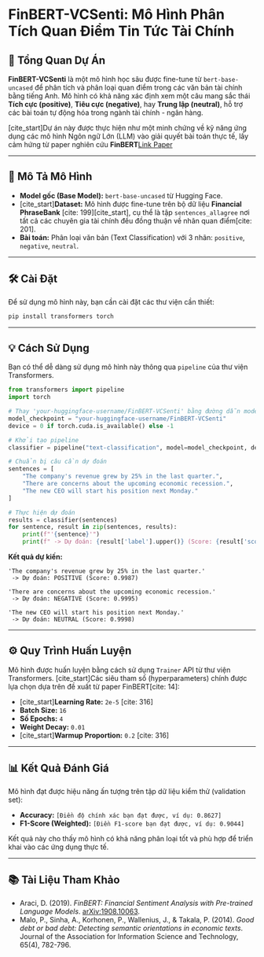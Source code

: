 # FinBERT-VCSenti: Mô Hình Phân Tích Quan Điểm Tin Tức Tài Chính

## 📝 Tổng Quan Dự Án

**FinBERT-VCSenti** là một mô hình học sâu được fine-tune từ `bert-base-uncased` để phân tích và phân loại quan điểm trong các văn bản tài chính bằng tiếng Anh. Mô hình có khả năng xác định xem một câu mang sắc thái **Tích cực (positive)**, **Tiêu cực (negative)**, hay **Trung lập (neutral)**, hỗ trợ các bài toán tự động hóa trong ngành tài chính - ngân hàng.

[cite_start]Dự án này được thực hiện như một minh chứng về kỹ năng ứng dụng các mô hình Ngôn ngữ Lớn (LLM) vào giải quyết bài toán thực tế, lấy cảm hứng từ paper nghiên cứu **FinBERT**[Link Paper](https://arxiv.org/pdf/1908.10063)


---

## 🚀 Mô Tả Mô Hình

* **Model gốc (Base Model):** `bert-base-uncased` từ Hugging Face.
* [cite_start]**Dataset:** Mô hình được fine-tune trên bộ dữ liệu **Financial PhraseBank** [cite: 199][cite_start], cụ thể là tập `sentences_allagree` nơi tất cả các chuyên gia tài chính đều đồng thuận về nhãn quan điểm[cite: 201].
* **Bài toán:** Phân loại văn bản (Text Classification) với 3 nhãn: `positive`, `negative`, `neutral`.

---

## 🛠️ Cài Đặt

Để sử dụng mô hình này, bạn cần cài đặt các thư viện cần thiết:

```bash
pip install transformers torch
```

---

## 💡 Cách Sử Dụng

Bạn có thể dễ dàng sử dụng mô hình này thông qua `pipeline` của thư viện Transformers.

```python
from transformers import pipeline
import torch

# Thay 'your-huggingface-username/FinBERT-VCSenti' bằng đường dẫn model của bạn sau khi push lên Hub
model_checkpoint = "your-huggingface-username/FinBERT-VCSenti"
device = 0 if torch.cuda.is_available() else -1

# Khởi tạo pipeline
classifier = pipeline("text-classification", model=model_checkpoint, device=device)

# Chuẩn bị câu cần dự đoán
sentences = [
    "The company's revenue grew by 25% in the last quarter.",
    "There are concerns about the upcoming economic recession.",
    "The new CEO will start his position next Monday."
]

# Thực hiện dự đoán
results = classifier(sentences)
for sentence, result in zip(sentences, results):
    print(f"'{sentence}'")
    print(f" -> Dự đoán: {result['label'].upper()} (Score: {result['score']:.4f})\n")

```
**Kết quả dự kiến:**
```
'The company's revenue grew by 25% in the last quarter.'
 -> Dự đoán: POSITIVE (Score: 0.9987)

'There are concerns about the upcoming economic recession.'
 -> Dự đoán: NEGATIVE (Score: 0.9995)

'The new CEO will start his position next Monday.'
 -> Dự đoán: NEUTRAL (Score: 0.9998)
```
---

## ⚙️ Quy Trình Huấn Luyện

Mô hình được huấn luyện bằng cách sử dụng `Trainer` API từ thư viện Transformers. [cite_start]Các siêu tham số (hyperparameters) chính được lựa chọn dựa trên đề xuất từ paper FinBERT[cite: 14]:

* [cite_start]**Learning Rate:** `2e-5` [cite: 316]
* **Batch Size:** `16`
* **Số Epochs:** `4`
* **Weight Decay:** `0.01`
* [cite_start]**Warmup Proportion:** `0.2` [cite: 316]

---

## 📊 Kết Quả Đánh Giá

Mô hình đạt được hiệu năng ấn tượng trên tập dữ liệu kiểm thử (validation set):

* **Accuracy:** `[Điền độ chính xác bạn đạt được, ví dụ: 0.8627]`
* **F1-Score (Weighted):** `[Điền F1-score bạn đạt được, ví dụ: 0.9044]`

Kết quả này cho thấy mô hình có khả năng phân loại tốt và phù hợp để triển khai vào các ứng dụng thực tế.

---

## 📚 Tài Liệu Tham Khảo

* Araci, D. (2019). *FinBERT: Financial Sentiment Analysis with Pre-trained Language Models*. [arXiv:1908.10063](https://arxiv.org/abs/1908.10063).
* Malo, P., Sinha, A., Korhonen, P., Wallenius, J., & Takala, P. (2014). *Good debt or bad debt: Detecting semantic orientations in economic texts*. Journal of the Association for Information Science and Technology, 65(4), 782-796.
